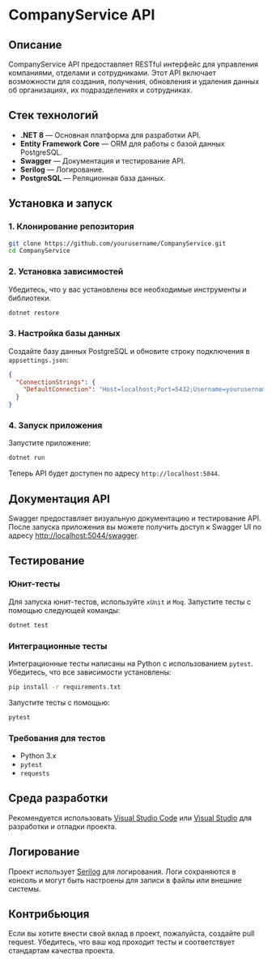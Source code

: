﻿# CompanyService API

## Описание

CompanyService API предоставляет RESTful интерфейс для управления компаниями, отделами и сотрудниками. Этот API включает возможности для создания, получения, обновления и удаления данных об организациях, их подразделениях и сотрудниках.

## Стек технологий

- **.NET 8** — Основная платформа для разработки API.
- **Entity Framework Core** — ORM для работы с базой данных PostgreSQL.
- **Swagger** — Документация и тестирование API.
- **Serilog** — Логирование.
- **PostgreSQL** — Реляционная база данных.

## Установка и запуск

### 1. Клонирование репозитория

```bash
git clone https://github.com/yourusername/CompanyService.git
cd CompanyService
```

### 2. Установка зависимостей

Убедитесь, что у вас установлены все необходимые инструменты и библиотеки.

```bash
dotnet restore
```

### 3. Настройка базы данных

Создайте базу данных PostgreSQL и обновите строку подключения в `appsettings.json`:

```json
{
  "ConnectionStrings": {
    "DefaultConnection": "Host=localhost;Port=5432;Username=yourusername;Password=yourpassword;Database=companyservice"
  }
}
```


### 4. Запуск приложения

Запустите приложение:

```bash
dotnet run
```

Теперь API будет доступен по адресу `http://localhost:5044`.

## Документация API

Swagger предоставляет визуальную документацию и тестирование API. После запуска приложения вы можете получить доступ к Swagger UI по адресу [http://localhost:5044/swagger](http://localhost:5044/swagger).

## Тестирование

### Юнит-тесты

Для запуска юнит-тестов, используйте `xUnit` и `Moq`. Запустите тесты с помощью следующей команды:

```bash
dotnet test
```

### Интеграционные тесты

Интеграционные тесты написаны на Python с использованием `pytest`. Убедитесь, что все зависимости установлены:

```bash
pip install -r requirements.txt
```

Запустите тесты с помощью:

```bash
pytest
```

### Требования для тестов

- Python 3.x
- `pytest`
- `requests`

## Среда разработки

Рекомендуется использовать [Visual Studio Code](https://code.visualstudio.com/) или [Visual Studio](https://visualstudio.microsoft.com/) для разработки и отладки проекта.

## Логирование

Проект использует [Serilog](https://serilog.net/) для логирования. Логи сохраняются в консоль и могут быть настроены для записи в файлы или внешние системы.

## Контрибьюция

Если вы хотите внести свой вклад в проект, пожалуйста, создайте pull request. Убедитесь, что ваш код проходит тесты и соответствует стандартам качества проекта.